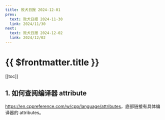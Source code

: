```yaml
---
title: 败犬日报 2024-12-01
prev:
  text: 败犬日报 2024-11-30
  link: 2024/11/30
next:
  text: 败犬日报 2024-12-02
  link: 2024/12/02
---
```


# {{ $frontmatter.title }}

[[toc]]

## 1. 如何查阅编译器 attribute

<https://en.cppreference.com/w/cpp/language/attributes>，底部链接有具体编译器的 attributes。
